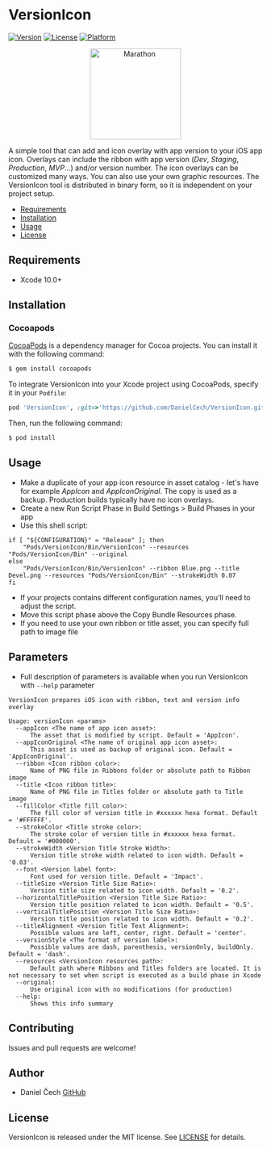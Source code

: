 # VersionIcon

[![Version](https://img.shields.io/cocoapods/v/VersionIcon.svg?style=flat)](https://cocoapods.org/pods/VersionIcon)
[![License](https://img.shields.io/cocoapods/l/VersionIcon.svg?style=flat)](https://cocoapods.org/pods/VersionIcon)
[![Platform](https://img.shields.io/cocoapods/p/VersionIcon.svg?style=flat)](https://cocoapods.org/pods/VersionIcon)

<p align="center">
    <img src="https://i.ibb.co/4Zgprnc/AppIcon.png" width="180" max-width="180" alt="Marathon" />
</p>

A simple tool that can add and icon overlay with app version to your iOS app icon. Overlays can include the ribbon with app version (_Dev_, _Staging_, _Production_, _MVP_...) and/or version number. The icon overlays can be customized many ways. You can also use your own graphic resources. The VersionIcon tool is distributed in binary form, so it is independent on your project setup.

- [Requirements](#requirements)
- [Installation](#installation)
- [Usage](#usage)
- [License](#license)

## Requirements

- Xcode 10.0+

## Installation

### Cocoapods

[CocoaPods](http://cocoapods.org) is a dependency manager for Cocoa projects. You can install it with the following command:

```bash
$ gem install cocoapods
```

To integrate VersionIcon into your Xcode project using CocoaPods, specify it in your `Podfile`:

```ruby
pod 'VersionIcon', :git=>'https://github.com/DanielCech/VersionIcon.git', :tag => 'v1.0.0'
```

Then, run the following command:

```bash
$ pod install
```

## Usage

* Make a duplicate of your app icon resource in asset catalog - let's have for example _AppIcon_ and _AppIconOriginal_. The copy is used as a backup. Production builds typically have no icon overlays. 
* Create a new Run Script Phase in Build Settings > Build Phases in your app
* Use this shell script:
```shell
if [ "${CONFIGURATION}" = "Release" ]; then
    "Pods/VersionIcon/Bin/VersionIcon" --resources "Pods/VersionIcon/Bin" --original
else
    "Pods/VersionIcon/Bin/VersionIcon" --ribbon Blue.png --title Devel.png --resources "Pods/VersionIcon/Bin" --strokeWidth 0.07
fi
```
* If your projects contains different configuration names, you'll need to adjust the script.
* Move this script phase above the Copy Bundle Resources phase.
* If you need to use your own ribbon or title asset, you can specify full path to image file

## Parameters
* Full description of parameters is available when you run VersionIcon with `--help` parameter
```
VersionIcon prepares iOS icon with ribbon, text and version info overlay

Usage: versionIcon <params>
  --appIcon <The name of app icon asset>:
      The asset that is modified by script. Default = 'AppIcon'.
  --appIconOriginal <The name of original app icon asset>:
      This asset is used as backup of original icon. Default = 'AppIconOriginal'.
  --ribbon <Icon ribbon color>:
      Name of PNG file in Ribbons folder or absolute path to Ribbon image
  --title <Icon ribbon title>:
      Name of PNG file in Titles folder or absolute path to Title image
  --fillColor <Title fill color>:
      The fill color of version title in #xxxxxx hexa format. Default = '#FFFFFF'.
  --strokeColor <Title stroke color>:
      The stroke color of version title in #xxxxxx hexa format. Default = '#000000'.
  --strokeWidth <Version Title Stroke Width>:
      Version title stroke width related to icon width. Default = '0.03'.
  --font <Version label font>:
      Font used for version title. Default = 'Impact'.
  --titleSize <Version Title Size Ratio>:
      Version title size related to icon width. Default = '0.2'.
  --horizontalTitlePosition <Version Title Size Ratio>:
      Version title position related to icon width. Default = '0.5'.
  --verticalTitlePosition <Version Title Size Ratio>:
      Version title position related to icon width. Default = '0.2'.
  --titleAlignment <Version Title Text Alignment>:
      Possible values are left, center, right. Default = 'center'.
  --versionStyle <The format of version label>:
      Possible values are dash, parenthesis, versionOnly, buildOnly. Default = 'dash'.
  --resources <VersionIcon resources path>:
      Default path where Ribbons and Titles folders are located. It is not necessary to set when script is executed as a build phase in Xcode
  --original:
      Use original icon with no modifications (for production)
  --help:
      Shows this info summary
```

## Contributing

Issues and pull requests are welcome!

## Author

* Daniel Čech [GitHub](https://github.com/DanielCech) 

## License

VersionIcon is released under the MIT license. See [LICENSE](https://github.com/DanielCech/DeallocTests/blob/master/LICENSE) for details.

